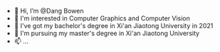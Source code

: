 - 👋 Hi, I’m @Dang Bowen
- 👀 I'm interested in Computer Graphics and Computer Vision
- 🌱 I've got my bachelor's degree in Xi'an Jiaotong University in 2021
- 💞️ I'm pursuing my master's degree in Xi'an Jiaotong University
- 📫 ...

<!---
DangBowen-Bell/DangBowen-Bell is a ✨ special ✨ repository because its `README.md` (this file) appears on your GitHub profile.
You can click the Preview link to take a look at your changes.
--->
